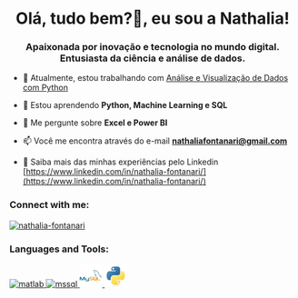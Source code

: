 <h1 align="center">Olá, tudo bem?👋, eu sou a Nathalia!</h1>
<h3 align="center">Apaixonada por inovação e tecnologia no mundo digital. Entusiasta da ciência e análise de dados.</h3>

- 🔭 Atualmente, estou trabalhando com [Análise e Visualização de Dados com Python](https://github.com/nathaliafontanari/ciencia-de-dados-projetos)

- 🌱 Estou aprendendo **Python, Machine Learning e SQL**

- 💬 Me pergunte sobre **Excel e Power BI**

- 📫 Você me encontra através do e-mail **nathaliafontanari@gmail.com**

- 📄 Saiba mais das minhas experiências pelo Linkedin [https://www.linkedin.com/in/nathalia-fontanari/](https://www.linkedin.com/in/nathalia-fontanari/)

<h3 align="left">Connect with me:</h3>
<p align="left">
<a href="https://linkedin.com/in/nathalia-fontanari" target="blank"><img align="center" src="https://raw.githubusercontent.com/rahuldkjain/github-profile-readme-generator/master/src/images/icons/Social/linked-in-alt.svg" alt="nathalia-fontanari" height="30" width="40" /></a>
</p>

<h3 align="left">Languages and Tools:</h3>
<p align="left"> <a href="https://www.mathworks.com/" target="_blank" rel="noreferrer"> <img src="https://upload.wikimedia.org/wikipedia/commons/2/21/Matlab_Logo.png" alt="matlab" width="40" height="40"/> </a> <a href="https://www.microsoft.com/en-us/sql-server" target="_blank" rel="noreferrer"> <img src="https://www.svgrepo.com/show/303229/microsoft-sql-server-logo.svg" alt="mssql" width="40" height="40"/> </a> <a href="https://www.mysql.com/" target="_blank" rel="noreferrer"> <img src="https://raw.githubusercontent.com/devicons/devicon/master/icons/mysql/mysql-original-wordmark.svg" alt="mysql" width="40" height="40"/> </a> <a href="https://www.python.org" target="_blank" rel="noreferrer"> <img src="https://raw.githubusercontent.com/devicons/devicon/master/icons/python/python-original.svg" alt="python" width="40" height="40"/> </a> </p>


<!---
nathaliafontanari/nathaliafontanari is a ✨ special ✨ repository because its `README.md` (this file) appears on your GitHub profile.
You can click the Preview link to take a look at your changes.
--->
